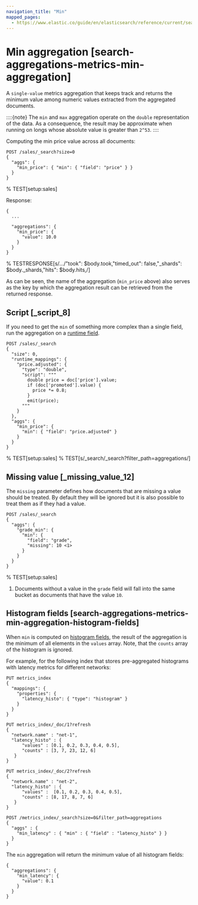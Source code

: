 ```yaml
---
navigation_title: "Min"
mapped_pages:
  - https://www.elastic.co/guide/en/elasticsearch/reference/current/search-aggregations-metrics-min-aggregation.html
---
```


# Min aggregation [search-aggregations-metrics-min-aggregation]


A `single-value` metrics aggregation that keeps track and returns the minimum value among numeric values extracted from the aggregated documents.

::::{note}
The `min` and `max` aggregation operate on the `double` representation of the data. As a consequence, the result may be approximate when running on longs whose absolute value is greater than `2^53`.
::::


Computing the min price value across all documents:

```console
POST /sales/_search?size=0
{
  "aggs": {
    "min_price": { "min": { "field": "price" } }
  }
}
```
% TEST[setup:sales]

Response:

```console-result
{
  ...

  "aggregations": {
    "min_price": {
      "value": 10.0
    }
  }
}
```
% TESTRESPONSE[s/\.\.\./"took": $body.took,"timed_out": false,"_shards": $body._shards,"hits": $body.hits,/]

As can be seen, the name of the aggregation (`min_price` above) also serves as the key by which the aggregation result can be retrieved from the returned response.

## Script [_script_8]

If you need to get the `min` of something more complex than a single field, run the aggregation on a [runtime field](docs-content://manage-data/data-store/mapping/runtime-fields.md).

```console
POST /sales/_search
{
  "size": 0,
  "runtime_mappings": {
    "price.adjusted": {
      "type": "double",
      "script": """
        double price = doc['price'].value;
        if (doc['promoted'].value) {
          price *= 0.8;
        }
        emit(price);
      """
    }
  },
  "aggs": {
    "min_price": {
      "min": { "field": "price.adjusted" }
    }
  }
}
```
%  TEST[setup:sales]
%  TEST[s/_search/_search?filter_path=aggregations/]

## Missing value [_missing_value_12]

The `missing` parameter defines how documents that are missing a value should be treated. By default they will be ignored but it is also possible to treat them as if they had a value.

```console
POST /sales/_search
{
  "aggs": {
    "grade_min": {
      "min": {
        "field": "grade",
        "missing": 10 <1>
      }
    }
  }
}
```
% TEST[setup:sales]

1. Documents without a value in the `grade` field will fall into the same bucket as documents that have the value `10`.



## Histogram fields [search-aggregations-metrics-min-aggregation-histogram-fields]

When `min` is computed on [histogram fields](/reference/elasticsearch/mapping-reference/histogram.md), the result of the aggregation is the minimum of all elements in the `values` array. Note, that the `counts` array of the histogram is ignored.

For example, for the following index that stores pre-aggregated histograms with latency metrics for different networks:

```console
PUT metrics_index
{
  "mappings": {
    "properties": {
      "latency_histo": { "type": "histogram" }
    }
  }
}

PUT metrics_index/_doc/1?refresh
{
  "network.name" : "net-1",
  "latency_histo" : {
      "values" : [0.1, 0.2, 0.3, 0.4, 0.5],
      "counts" : [3, 7, 23, 12, 6]
   }
}

PUT metrics_index/_doc/2?refresh
{
  "network.name" : "net-2",
  "latency_histo" : {
      "values" :  [0.1, 0.2, 0.3, 0.4, 0.5],
      "counts" : [8, 17, 8, 7, 6]
   }
}

POST /metrics_index/_search?size=0&filter_path=aggregations
{
  "aggs" : {
    "min_latency" : { "min" : { "field" : "latency_histo" } }
  }
}
```

The `min` aggregation will return the minimum value of all histogram fields:

```console-result
{
  "aggregations": {
    "min_latency": {
      "value": 0.1
    }
  }
}
```


